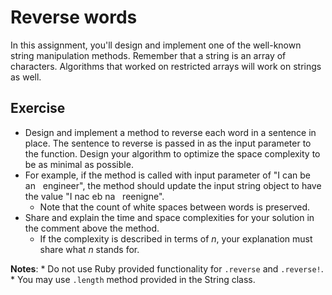 # Reverse words
In this assignment, you'll design and implement one of the well-known string manipulation methods.
Remember that a string is an array of characters. Algorithms that worked on restricted arrays will work on strings as well.

## Exercise
* Design and implement a method to reverse each word in a sentence in place. The sentence to reverse is passed in as the input parameter to the function. Design your algorithm to optimize the space complexity to be as minimal as possible.
* For example, if the method is called with input parameter of "I can be an&nbsp;&nbsp;&nbsp;engineer", the method should update the input string object to have the value "I nac eb na&nbsp;&nbsp;&nbsp;reenigne".
    * Note that the count of white spaces between words is preserved.
* Share and explain the time and space complexities for your solution in the comment above the method.
    * If the complexity is described in terms of *n*, your explanation must share what *n* stands for.

**Notes**:
    * Do not use Ruby provided functionality for `.reverse` and `.reverse!`.
    * You may use `.length` method provided in the String class.
